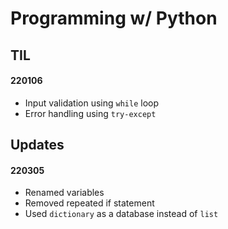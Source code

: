 # Programming w/ Python

## TIL

#### 220106

- Input validation using `while` loop
- Error handling using `try-except`

## Updates

#### 220305

- Renamed variables
- Removed repeated if statement
- Used `dictionary` as a database instead of `list`
